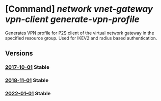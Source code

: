# [Command] _network vnet-gateway vpn-client generate-vpn-profile_

Generates VPN profile for P2S client of the virtual network gateway in the specified resource group. Used for IKEV2 and radius based authentication.

## Versions

### [2017-10-01](/Resources/mgmt-plane/L3N1YnNjcmlwdGlvbnMve30vcmVzb3VyY2Vncm91cHMve30vcHJvdmlkZXJzL21pY3Jvc29mdC5uZXR3b3JrL3ZpcnR1YWxuZXR3b3JrZ2F0ZXdheXMve30vZ2VuZXJhdGV2cG5wcm9maWxl/2017-10-01.xml) **Stable**

<!-- mgmt-plane /subscriptions/{}/resourcegroups/{}/providers/microsoft.network/virtualnetworkgateways/{}/generatevpnprofile 2017-10-01 -->

### [2018-11-01](/Resources/mgmt-plane/L3N1YnNjcmlwdGlvbnMve30vcmVzb3VyY2Vncm91cHMve30vcHJvdmlkZXJzL21pY3Jvc29mdC5uZXR3b3JrL3ZpcnR1YWxuZXR3b3JrZ2F0ZXdheXMve30vZ2VuZXJhdGV2cG5wcm9maWxl/2018-11-01.xml) **Stable**

<!-- mgmt-plane /subscriptions/{}/resourcegroups/{}/providers/microsoft.network/virtualnetworkgateways/{}/generatevpnprofile 2018-11-01 -->

### [2022-01-01](/Resources/mgmt-plane/L3N1YnNjcmlwdGlvbnMve30vcmVzb3VyY2Vncm91cHMve30vcHJvdmlkZXJzL21pY3Jvc29mdC5uZXR3b3JrL3ZpcnR1YWxuZXR3b3JrZ2F0ZXdheXMve30vZ2VuZXJhdGV2cG5wcm9maWxl/2022-01-01.xml) **Stable**

<!-- mgmt-plane /subscriptions/{}/resourcegroups/{}/providers/microsoft.network/virtualnetworkgateways/{}/generatevpnprofile 2022-01-01 -->
